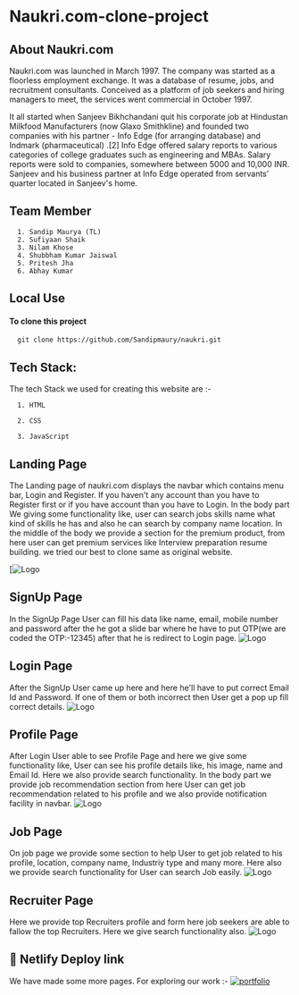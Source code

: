 
# Naukri.com-clone-project


## About Naukri.com

Naukri.com was launched in March 1997. The company was started as a floorless employment exchange. It was a database of resume, jobs, and recruitment consultants. Conceived as a platform of job seekers and hiring managers to meet, the services went commercial in October 1997.

It all started when Sanjeev Bikhchandani quit his corporate job at Hindustan Milkfood Manufacturers (now Glaxo Smithkline) and founded two companies with his partner - Info Edge (for arranging database) and Indmark (pharmaceutical) .[2] Info Edge offered salary reports to various categories of college graduates such as engineering and MBAs. Salary reports were sold to companies, somewhere between 5000 and 10,000 INR. Sanjeev and his business partner at Info Edge operated from servants’ quarter located in Sanjeev's home.


## Team Member
      1. Sandip Maurya (TL)
      2. Sufiyaan Shaik
      3. Nilam Khose
      4. Shubbham Kumar Jaiswal
      5. Pritesh Jha
      6. Abhay Kumar
## Local Use 

#### To clone this project

```http
  git clone https://github.com/Sandipmaury/naukri.git 
```


## Tech Stack:
The tech Stack we used for creating this website are :-

      1. HTML

      2. CSS

      3. JavaScript

## Landing Page
The Landing page of naukri.com displays the navbar which contains menu bar,
Login and Register. If you haven't any account than you have to Register first or if you have
account than you have to Login. In the body part We giving some functionality like, user can search jobs skills name what kind of 
skills he has and also he can search by company name location. In the middle of the body we provide a section for the premium product, 
from here user can get premium services like Interview preparation resume building. we tried our best to clone same as original website. 

[![Logo](https://i.im.ge/2022/10/05/1zyZpY.naukri-homePage.png)

## SignUp Page
In the SignUp Page User can fill his data like name, email, mobile number and password
after the he got a slide bar where he have to put OTP(we are coded the OTP:-12345) after that he is redirect to Login page.
![Logo](https://i.im.ge/2022/10/05/1zA85c.naukri-signupPage.png)
## Login Page
After the SignUp User came up here and here he'll have to put correct Email Id and Password.
If one of them or both incorrect then User get a pop up fill correct details. 
![Logo](https://i.im.ge/2022/10/05/1zAHPS.login-page.png)
## Profile Page
After Login User able to see Profile Page and here we give some functionality like, User can see
his profile details like, his image, name and Email Id. Here we also provide search functionality. In the body part 
we provide job recommendation section from here User can get job recommendation related to his profile and 
we also provide notification facility in navbar. 
![Logo](https://i.im.ge/2022/06/19/rewDdT.png)
## Job Page
On job page we provide some section to help User to get job related to his profile, location, company name, Industriy type and many more. Here also we provide
search functionality for User can search Job easily.
![Logo](https://i.im.ge/2022/06/19/reyt0L.png)
## Recruiter Page
Here we provide top Recruiters profile and form here job seekers are able to fallow the top Recruiters.
Here we give search functionality also.
![Logo](https://i.im.ge/2022/06/19/recooD.png)
## 🔗 Netlify Deploy link
We have made some more pages. For exploring our work :-
[![portfolio](https://img.shields.io/badge/Click_HERE-000?style=for-the-badge&logo=ko-fi&logoColor=white)](https://comforting-blini-a4bce3.netlify.app/)
